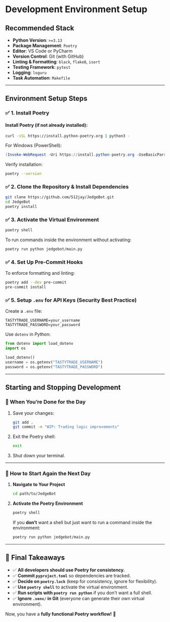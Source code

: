 # Development Environment Setup

## Recommended Stack
- **Python Version**: `>=3.13`
- **Package Management**: `Poetry`
- **Editor**: VS Code or PyCharm
- **Version Control**: Git (with GitHub)
- **Linting & Formatting**: `black`, `flake8`, `isort`
- **Testing Framework**: `pytest`
- **Logging**: `loguru`
- **Task Automation**: `Makefile`

---

## Environment Setup Steps

### ✅ 1. Install Poetry
#### Install Poetry (if not already installed):
```sh
curl -sSL https://install.python-poetry.org | python3 -
```
For Windows (PowerShell):
```powershell
(Invoke-WebRequest -Uri https://install.python-poetry.org -UseBasicParsing).Content | python -
```

Verify installation:
```sh
poetry --version
```

### ✅ 2. Clone the Repository & Install Dependencies
```sh
git clone https://github.com/512jay/JedgeBot.git
cd JedgeBot
poetry install
```

### ✅ 3. Activate the Virtual Environment
```sh
poetry shell
```
To run commands inside the environment without activating:
```sh
poetry run python jedgebot/main.py
```

### ✅ 4. Set Up Pre-Commit Hooks
To enforce formatting and linting:
```sh
poetry add --dev pre-commit
pre-commit install
```

### ✅ 5. Setup `.env` for API Keys (Security Best Practice)
Create a `.env` file:
```
TASTYTRADE_USERNAME=your_username
TASTYTRADE_PASSWORD=your_password
```
Use `dotenv` in Python:
```python
from dotenv import load_dotenv
import os

load_dotenv()
username = os.getenv("TASTYTRADE_USERNAME")
password = os.getenv("TASTYTRADE_PASSWORD")
```

---

## Starting and Stopping Development

### 📌 When You’re Done for the Day
1. Save your changes:
   ```sh
   git add .
   git commit -m "WIP: Trading logic improvements"
   ```
2. Exit the Poetry shell:
   ```sh
   exit
   ```
3. Shut down your terminal.

---

### 📌 How to Start Again the Next Day
1. **Navigate to Your Project**
   ```sh
   cd path/to/JedgeBot
   ```
2. **Activate the Poetry Environment**
   ```sh
   poetry shell
   ```
   If you **don’t** want a shell but just want to run a command inside the environment:
   ```sh
   poetry run python jedgebot/main.py
   ```

---

## 🎯 Final Takeaways
- ✅ **All developers should use Poetry for consistency.**
- ✅ **Commit `pyproject.toml`** so dependencies are tracked.
- ✅ **Decide on `poetry.lock`** (keep for consistency, ignore for flexibility).
- ✅ **Use `poetry shell`** to activate the virtual environment.
- ✅ **Run scripts with `poetry run python`** if you don't want a full shell.
- ✅ **Ignore `.venv/` in Git** (everyone can generate their own virtual environment).

Now, you have a **fully functional Poetry workflow!** 🚀

